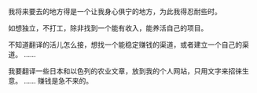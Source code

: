 我将来要去的地方得是一个让我身心俱宁的地方，为此我得忍耐些时。

如想独立，不打工，除非找到一个能有收入，能养活自己的项目。

不知道翻译的活儿怎么接，想找一个能稳定赚钱的渠道，或者建立一个自己的渠道。
……

我要翻译一些日本和以色列的农业文章，放到我的个人网站，只用文字来招徕生意。
……
赚钱是急不来的。

